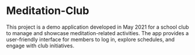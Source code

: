 # Meditation-Club
This project is a demo application developed in May 2021 for a school club to manage and showcase meditation-related activities. The app provides a user-friendly interface for members to log in, explore schedules, and engage with club initiatives.
